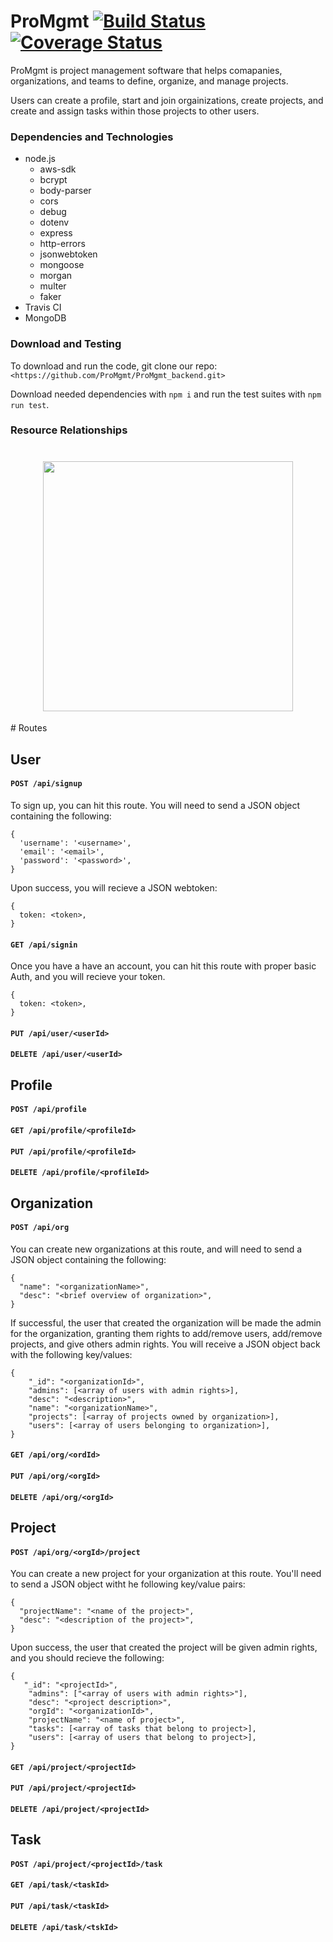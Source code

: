 # ProMgmt [![Build Status](https://travis-ci.org/ProMgmt/ProMgmt_backend.svg?branch=master)](https://travis-ci.org/ProMgmt/ProMgmt_backend) [![Coverage Status](https://coveralls.io/repos/github/ProMgmt/ProMgmt_backend/badge.svg?branch=master)](https://coveralls.io/github/ProMgmt/ProMgmt_backend?branch=master)

ProMgmt is project management software that helps comapanies, organizations, and teams to define, organize, and manage projects.

Users can create a profile, start and join orgainizations, create projects, and create and assign tasks within those projects to other users. 

### Dependencies and Technologies

- node.js
  - aws-sdk
  - bcrypt
  - body-parser
  - cors
  - debug 
  - dotenv
  - express
  - http-errors
  - jsonwebtoken
  - mongoose
  - morgan
  - multer
  - faker
- Travis CI
- MongoDB

### Download and Testing

To download and run the code, git clone our repo:
```<https://github.com/ProMgmt/ProMgmt_backend.git>```

Download needed dependencies with ```npm i``` and run the test suites with ```npm run test```.

### Resource Relationships
<h1 align="center">
  <img src="https://s3-us-west-2.amazonaws.com/cfgramdev/Project+Management+App+ERD.png" height="400" width="auto"></a>
</h1>
# Routes

## User

#### ```POST /api/signup```

To sign up, you can hit this route. You will need to send a JSON object containing the following:
```
{
  'username': '<username>',
  'email': '<email>',
  'password': '<password>',
}
```
Upon success, you will recieve a JSON webtoken:
```
{
  token: <token>,
}
```

#### ```GET /api/signin```

Once you have a have an account, you can hit this route with proper basic Auth, and you will recieve your token.
```
{
  token: <token>,
}
```


#### ```PUT /api/user/<userId>```

#### ```DELETE /api/user/<userId>```

## Profile

#### ```POST /api/profile```

#### ```GET /api/profile/<profileId>```

#### ```PUT /api/profile/<profileId>```

#### ```DELETE /api/profile/<profileId>```

## Organization

#### ```POST /api/org```

You can create new organizations at this route, and will need to send a JSON object containing the following:
```
{
  "name": "<organizationName>",
  "desc": "<brief overview of organization>",
}
```
If successful, the user that created the organization will be made the admin for the organization, granting them rights to add/remove users, add/remove projects, and give others admin rights. You will receive a JSON object back with the following key/values:
```
{
    "_id": "<organizationId>",
    "admins": [<array of users with admin rights>],
    "desc": "<description>",
    "name": "<organizationName>",
    "projects": [<array of projects owned by organization>],
    "users": [<array of users belonging to organization>],
}
```
#### ```GET /api/org/<ordId>```

#### ```PUT /api/org/<orgId>```

#### ```DELETE /api/org/<orgId>```

## Project

#### ```POST /api/org/<orgId>/project```

You can create a new project for your organization at this route. You'll need to send a JSON object witht he following key/value pairs:
```
{
  "projectName": "<name of the project>",
  "desc": "<description of the project>",
}
```
Upon success, the user that created the project will be given admin rights, and you should recieve the following:
```
{
   "_id": "<projectId>",
    "admins": ["<array of users with admin rights>"],
    "desc": "<project description>",
    "orgId": "<organizationId>",
    "projectName": "<name of project>",
    "tasks": [<array of tasks that belong to project>],
    "users": [<array of users that belong to project>],
}
```

#### ```GET /api/project/<projectId>```

#### ```PUT /api/project/<projectId>```

#### ```DELETE /api/project/<projectId>```

## Task

#### ```POST /api/project/<projectId>/task```



#### ```GET /api/task/<taskId>```

#### ```PUT /api/task/<taskId>```

#### ```DELETE /api/task/<tskId>```











